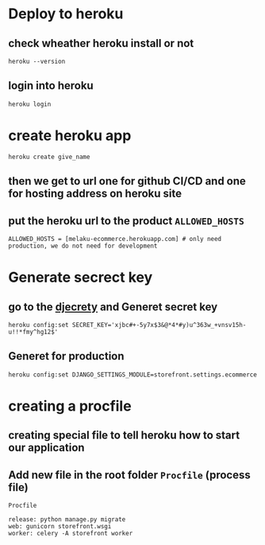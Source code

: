 # Deploy to heroku
## check wheather heroku install or not
```
heroku --version
```

## login into heroku
```
heroku login
```
# create heroku app
```
heroku create give_name
```
## then we get to url one for github CI/CD and one for hosting address on heroku site

## put the heroku url to the product `ALLOWED_HOSTS`

```
ALLOWED_HOSTS = [melaku-ecommerce.herokuapp.com] # only need production, we do not need for development
```

# Generate secrect key
## go to the [djecrety](https://djecrety.ir/) and Generet secret key

```
heroku config:set SECRET_KEY='xjbc#+-5y7x$3&@*4*#y)u^363w_+vnsv15h-u!!*fmy^hg12$'
```

## Generet for production
```
heroku config:set DJANGO_SETTINGS_MODULE=storefront.settings.ecommerce
```

# creating a procfile
## creating special file to tell heroku how to start our application

## Add new file in the root folder `Procfile` (process file)
`Procfile`
```
release: python manage.py migrate
web: gunicorn storefront.wsgi
worker: celery -A storefront worker

```